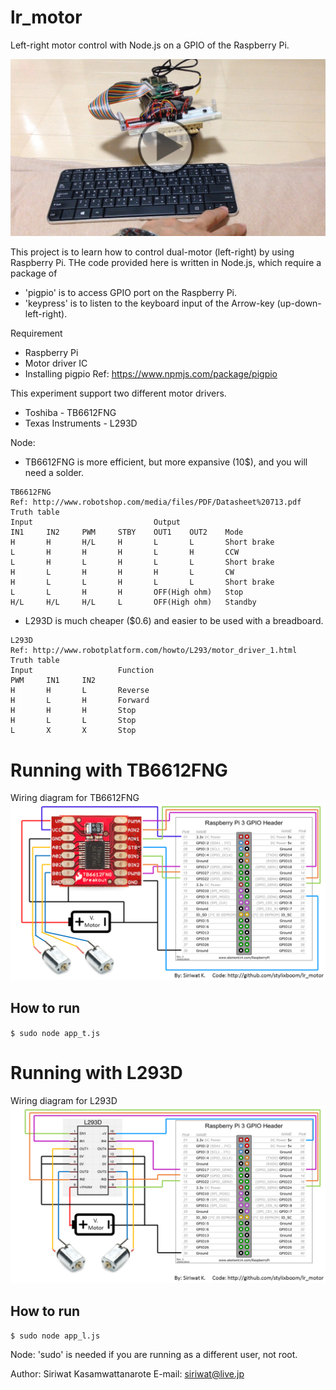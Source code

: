 # lr_motor
Left-right motor control with Node.js on a GPIO of the Raspberry Pi.

[![LR-Motor control](control.jpg)](https://youtu.be/_WbnUgH4qKM "LR-Motor control")

This project is to learn how to control dual-motor (left-right) by using Raspberry Pi.
THe code provided here is written in Node.js, which require a package of
- 'pigpio' is to access GPIO port on the Raspberry Pi.
- 'keypress' is to listen to the keyboard input of the Arrow-key (up-down-left-right).

Requirement
- Raspberry Pi
- Motor driver IC
- Installing pigpio Ref: https://www.npmjs.com/package/pigpio

This experiment support two different motor drivers.
- Toshiba - TB6612FNG
- Texas Instruments - L293D

Node:
- TB6612FNG is more efficient, but more expansive (10$), and you will need a solder.
```
TB6612FNG
Ref: http://www.robotshop.com/media/files/PDF/Datasheet%20713.pdf
Truth table
Input                           Output
IN1     IN2     PWM     STBY    OUT1    OUT2    Mode
H       H       H/L     H       L       L       Short brake
L       H       H       H       L       H       CCW
L       H       L       H       L       L       Short brake
H       L       H       H       H       L       CW
H       L       L       H       L       L       Short brake
L       L       H       H       OFF(High ohm)   Stop
H/L     H/L     H/L     L       OFF(High ohm)   Standby
```
- L293D is much cheaper ($0.6) and easier to be used with a breadboard.
```
L293D
Ref: http://www.robotplatform.com/howto/L293/motor_driver_1.html
Truth table
Input                   Function
PWM     IN1     IN2    
H       H       L       Reverse
H       L       H       Forward
H       H       H       Stop
H       L       L       Stop
L       X       X       Stop
```

# Running with TB6612FNG
Wiring diagram for TB6612FNG
![Wiring diagram for TB6612FNG](wiring_diagram_TB6612FNG.PNG)

## How to run
`$ sudo node app_t.js`

# Running with L293D
Wiring diagram for L293D
![Wiring diagram for L293D](wiring_diagram_L293D.PNG)

## How to run
`$ sudo node app_l.js`

Node: 'sudo' is needed if you are running as a different user, not root.


Author: Siriwat Kasamwattanarote
E-mail: siriwat@live.jp